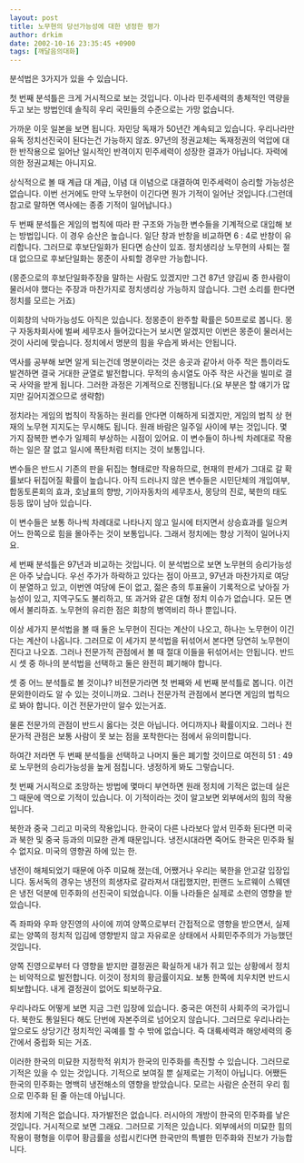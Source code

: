 ```yaml
---
layout: post
title: 노무현의 당선가능성에 대한 냉정한 평가
author: drkim
date: 2002-10-16 23:35:45 +0900
tags: [깨달음의대화]
---
```

분석법은 3가지가 있을 수 있습니다.
  

  

  
첫 번째 분석틀은 크게 거시적으로 보는 것입니다. 이나라 민주세력의 총체적인 역량을 두고 보는 방법인데 솔직히 우리 국민들의 수준으로는 가망 없습니다.
  

  
가까운 이웃 일본을 보면 됩니다. 자민당 독재가 50년간 계속되고 있습니다. 우리나라만 유독 정치선진국이 된다는건 가능하지 않죠. 97년의 정권교체는 독재정권의 억압에 대한 반작용으로 일어난 일시적인 반격이지 민주세력이 성장한 결과가 아닙니다. 자력에 의한 정권교체는 아니지요.
  

  
상식적으로 볼 때 계급 대 계급, 이념 대 이념으로 대결하여 민주세력이 승리할 가능성은 없습니다. 이번 선거에도 만약 노무현이 이긴다면 뭔가 기적이 일어난 것입니다.(그런데 참고로 말하면 역사에는 종종 기적이 일어납니다.)
  

  

  
두 번째 분석틀은 게임의 법칙에 따라 판 구조와 가능한 변수들을 기계적으로 대입해 보는 방법입니다. 이 경우 승산은 높습니다. 일단 창과 반창을 비교하면 6 : 4로 반창이 유리합니다. 그러므로 후보단일화가 된다면 승산이 있죠. 정치생리상 노무현의 사퇴는 절대 없으므로 후보단일화는 몽준이 사퇴할 경우만 가능합니다.
  

  
(몽준으로의 후보단일화주장을 말하는 사람도 있겠지만 그건 87년 양김씨 중 한사람이 물러서야 했다는 주장과 마찬가지로 정치생리상 가능하지 않습니다. 그런 소리를 한다면 정치를 모르는 거죠)
  

  
이회창의 낙마가능성도 아직은 있습니다. 정몽준이 완주할 확률은 50프로로 봅니다. 몽구 자동차회사에 벌써 세무조사 들어갔다는거 보시면 알겠지만 이번은 몽준이 물러서는 것이 사리에 맞습니다. 정치에서 명분의 힘을 우습게 봐서는 안됩니다.
  

  
역사를 공부해 보면 알게 되는건데 명분이라는 것은 송곳과 같아서 아주 작은 틈이라도 발견하면 결국 거대한 균열로 발전합니다. 무적의 송시열도 아주 작은 사건을 빌미로 결국 사약을 받게 됩니다. 그러한 과정은 기계적으로 진행됩니다.(요 부분은 할 얘기가 많지만 길어지겠으므로 생략함)
  

  
정치라는 게임의 법칙이 작동하는 원리를 안다면 이해하게 되겠지만, 게임의 법칙 상 현재의 노무현 지지도는 무시해도 됩니다. 원래 바람은 일주일 사이에 부는 것입니다. 몇 가지 잠복한 변수가 일제히 부상하는 시점이 있어요. 이 변수들이 하나씩 차례대로 작용하는 일은 잘 없고 일시에 폭탄처럼 터지는 것이 보통입니다.
  

  
변수들은 반드시 기존의 판을 뒤집는 형태로만 작용하므로, 현재의 판세가 그대로 갈 확률보다 뒤집어질 확률이 높습니다. 아직 드러나지 않은 변수들은 시민단체의 개입여부, 합동토론회의 효과, 호남표의 향방, 기아자동차의 세무조사, 몽당의 진로, 북한의 태도 등등 많이 남아 있습니다.
  

  
이 변수들은 보통 하나씩 차례대로 나타나지 않고 일시에 터지면서 상승효과를 일으켜 어느 한쪽으로 힘을 몰아주는 것이 보통입니다. 그래서 정치에는 항상 기적이 일어나지요.
  

  

  
세 번째 분석틀은 97년과 비교하는 것입니다. 이 분석법으로 보면 노무현의 승리가능성은 아주 낮습니다. 우선 주가가 하락하고 있다는 점이 아프고, 97년과 마찬가지로 여당이 분열하고 있고, 이번엔 여당에 돈이 없고, 젊은 층의 투표율이 기록적으로 낮아질 가능성이 있고, 지역구도도 불리하고, 또 과거와 같은 대형 정치 이슈가 없습니다. 모든 면에서 불리하죠. 노무현의 유리한 점은 회창의 병역비리 하나 뿐입니다.
  

  

  
이상 세가지 분석법을 볼 때 둘은 노무현이 진다는 계산이 나오고, 하나는 노무현이 이긴다는 계산이 나옵니다. 그러므로 이 세가지 분석법을 뒤섞어서 본다면 당연히 노무현이 진다고 나오죠. 그러나 전문가적 관점에서 볼 때 절대 이들을 뒤섞어서는 안됩니다. 반드시 셋 중 하나의 분석법을 선택하고 둘은 완전히 폐기해야 합니다.
  

  

  
셋 중 어느 분석틀로 볼 것이냐? 비전문가라면 첫 번째와 세 번째 분석틀로 봅니다. 이건 문외한이라도 알 수 있는 것이니까요. 그러나 전문가적 관점에서 본다면 게임의 법칙으로 봐야 합니다. 이건 전문가만이 알수 있는거죠.
  

  
물론 전문가의 관점이 반드시 옳다는 것은 아닙니다. 어디까지나 확률이지요. 그러나 전문가적 관점은 보통 사람이 못 보는 점을 포착한다는 점에서 유의미합니다.
  

  

  
하여간 저라면 두 번째 분석틀을 선택하고 나머지 둘은 폐기할 것이므로 여전히 51 : 49로 노무현의 승리가능성을 높게 점칩니다. 냉정하게 봐도 그렇습니다.
  

  
첫 번째 거시적으로 조망하는 방법에 몇마디 부연하면 원래 정치에 기적은 없는데 실은 그 때문에 역으로 기적이 있습니다. 이 기적이라는 것이 알고보면 외부에서의 힘의 작용입니다.
  

  
북한과 중국 그리고 미국의 작용입니다. 한국이 다른 나라보다 앞서 민주화 된다면 미국과 북한 및 중국 등과의 미묘한 관계 때문입니다. 냉전시대라면 죽어도 한국은 민주화 될 수 없지요. 미국의 영향권 하에 있는 한.
  

  
냉전이 해체되었기 때문에 아주 미묘해 졌는데, 어쨌거나 우리는 북한을 안고갈 입장입니다. 동서독의 경우는 냉전의 희생자로 갈라져서 대립했지만, 핀랜드 노르웨이 스웨덴은 냉전 덕분에 민주화의 선진국이 되었습니다. 이들 나라들은 실제로 소련의 영향을 받았습니다.
  

  
즉 좌파와 우파 양진영의 사이에 끼여 양쪽으로부터 간접적으로 영향을 받으면서, 실제로는 양쪽의 정치적 입김에 영향받지 않고 자유로운 상태에서 사회민주주의가 가능했던 것입니다.
  

  
양쪽 진영으로부터 다 영향을 받지만 결정권은 확실하게 내가 쥐고 있는 상황에서 정치는 비약적으로 발전합니다. 이것이 정치의 황금률이지요. 보통 한쪽에 치우치면 반드시 퇴보합니다. 내게 결정권이 없어도 퇴보하구요.
  

  
우리나라도 어떻게 보면 지금 그런 입장에 있습니다. 중국은 여전히 사회주의 국가입니다. 북한도 통일된다 해도 단번에 자본주의로 넘어오지 않습니다. 그러므로 우리나라는 앞으로도 상당기간 정치적인 곡예를 할 수 밖에 없습니다. 즉 대륙세력과 해양세력의 중간에서 중립화 되는 거죠.
  

  
이러한 한국의 미묘한 지정학적 위치가 한국의 민주화를 촉진할 수 있습니다. 그러므로 기적은 있을 수 있는 것입니다. 기적으로 보여질 뿐 실제로는 기적이 아닙니다. 어쨌든 한국의 민주화는 명백히 냉전해소의 영향을 받았습니다. 모르는 사람은 순전히 우리 힘으로 민주화 된 줄 아는데 아닙니다.
  

  
정치에 기적은 없습니다. 자가발전은 없습니다. 러시아의 개방이 한국의 민주화를 낳은 것입니다. 거시적으로 보면 그래요. 그러므로 기적은 있습니다. 외부에서의 미묘한 힘의 작용이 평형을 이루어 황금률을 성립시킨다면 한국만의 특별한 민주화와 진보가 가능합니다.